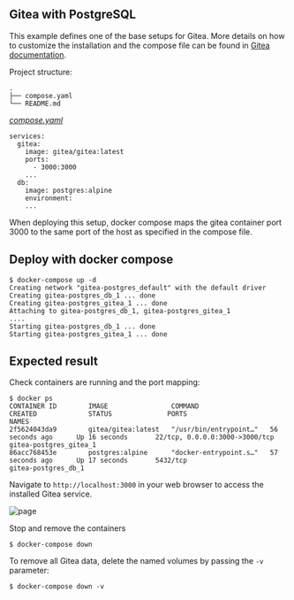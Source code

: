 ## Gitea with PostgreSQL

This example defines one of the base setups for Gitea. More details on how to customize the installation and the compose file can be found in [Gitea documentation](https://docs.gitea.io/en-us/install-with-docker/).

Project structure:

```
.
├── compose.yaml
└── README.md
```

[_compose.yaml_](compose.yaml)

```
services:
  gitea:
    image: gitea/gitea:latest
    ports:
      - 3000:3000
    ...
  db:
    image: postgres:alpine
    environment:
    ...
```

When deploying this setup, docker compose maps the gitea container port 3000 to
the same port of the host as specified in the compose file.

## Deploy with docker compose

```
$ docker-compose up -d
Creating network "gitea-postgres_default" with the default driver
Creating gitea-postgres_db_1 ... done
Creating gitea-postgres_gitea_1 ... done
Attaching to gitea-postgres_db_1, gitea-postgres_gitea_1
....
Starting gitea-postgres_db_1 ... done
Starting gitea-postgres_gitea_1 ... done
```

## Expected result

Check containers are running and the port mapping:

```
$ docker ps
CONTAINER ID        IMAGE                COMMAND                  CREATED             STATUS              PORTS                          NAMES
2f5624043da9        gitea/gitea:latest   "/usr/bin/entrypoint…"   56 seconds ago      Up 16 seconds       22/tcp, 0.0.0.0:3000->3000/tcp gitea-postgres_gitea_1
86acc768453e        postgres:alpine      "docker-entrypoint.s…"   57 seconds ago      Up 17 seconds       5432/tcp                       gitea-postgres_db_1
```

Navigate to `http://localhost:3000` in your web browser to access the installed
Gitea service.

![page](output.jpg)

Stop and remove the containers

```
$ docker-compose down
```

To remove all Gitea data, delete the named volumes by passing the `-v` parameter:

```
$ docker-compose down -v
```
